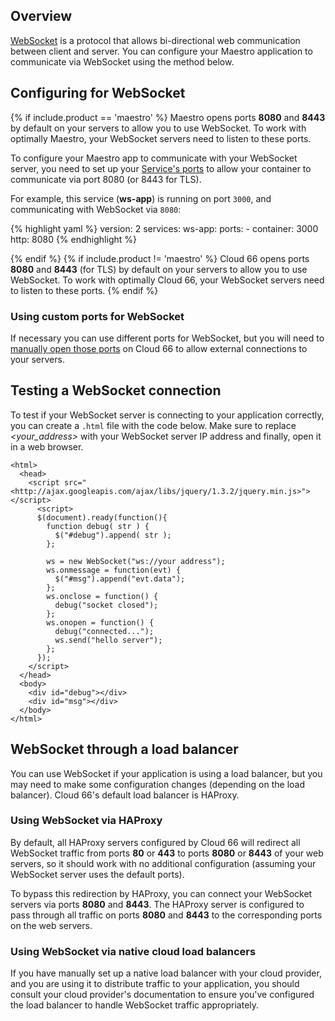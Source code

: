 ## Overview

[WebSocket](http://www.websocket.org/) is a protocol that allows bi-directional web communication between client and server. You can configure your Maestro application to communicate via WebSocket using the method below.

## Configuring for WebSocket

{% if include.product == 'maestro' %}
Maestro opens ports **8080** and **8443** by default on your servers to allow you to use WebSocket. To work with optimally Maestro, your WebSocket servers need to listen to these ports.

To configure your Maestro app to communicate with your WebSocket server, you need to set up your [Service's ports](/maestro/tutorials/container-ports.html) to allow your container to communicate via port 8080 (or 8443 for TLS). 

For example, this service (**ws-app**) is running on port `3000`, and communicating with WebSocket via `8080`:

{% highlight yaml %}
    version: 2
    services:
      ws-app:
        ports:
        - container: 3000
          http: 8080
{% endhighlight %}    

{% endif %}
{% if include.product != 'maestro' %}
Cloud 66 opens ports **8080** and **8443** (for TLS) by default on your servers to allow you to use WebSocket. To work with optimally Cloud 66, your WebSocket servers need to listen to these ports.
{% endif %}

### Using custom ports for WebSocket

If necessary you can use different ports for WebSocket, but you will need to [manually open those ports](/{{page.collection}}/references/network-configuration.html#firewall)  on Cloud 66 to allow external connections to your servers. 

## Testing a WebSocket connection

To test if your WebSocket server is connecting to your application correctly, you can create a `.html` file with the code below. Make sure to replace *<your_address>* with your WebSocket server IP address and finally, open it in a web browser.

    <html>
      <head>
        <script src="<http://ajax.googleapis.com/ajax/libs/jquery/1.3.2/jquery.min.js>"></script>
          <script>
          $(document).ready(function(){
            function debug( str ) {
              $("#debug").append( str );
            };
    
            ws = new WebSocket("ws://your address");
            ws.onmessage = function(evt) {
              $("#msg").append("evt.data");
            };
            ws.onclose = function() {
              debug("socket closed");
            };
            ws.onopen = function() {
              debug("connected...");
              ws.send("hello server");
            };
          });
        </script>
      </head>
      <body>
        <div id="debug"></div>
        <div id="msg"></div>
      </body>
    </html>

## WebSocket through a load balancer

You can use WebSocket if your application is using a load balancer, but you may need to make some configuration changes (depending on the load balancer). Cloud 66's default load balancer is HAProxy. 

### Using WebSocket via HAProxy

By default, all HAProxy servers configured by Cloud 66 will redirect all WebSocket traffic from ports **80** or **443** to ports **8080** or **8443** of your web servers, so it should work with no additional configuration (assuming your WebSocket server uses the default ports).

To bypass this redirection by HAProxy, you can connect your WebSocket servers via ports **8080** and **8443**. The HAProxy server is configured to pass through all traffic on ports **8080** and **8443** to the corresponding ports on the web servers.

### Using WebSocket via native cloud load balancers

If you have manually set up a native load balancer with your cloud provider, and you are using it to distribute traffic to your application, you should consult your cloud provider's documentation to ensure you've configured the load balancer to handle WebSocket traffic appropriately.